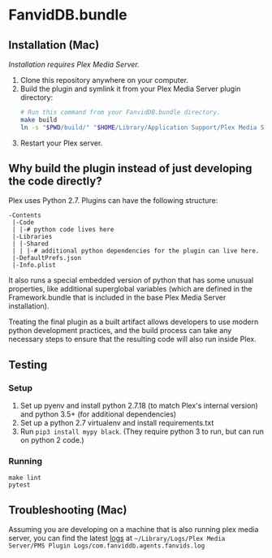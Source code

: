 # FanvidDB.bundle

## Installation (Mac)

_Installation requires Plex Media Server._

1. Clone this repository anywhere on your computer.
2. Build the plugin and symlink it from your Plex Media Server plugin directory:
   ```bash
   # Run this command from your FanvidDB.bundle directory.
   make build
   ln -s "$PWD/build/" "$HOME/Library/Application Support/Plex Media Server/Plug-ins/FanvidDB.bundle"
   ```
3. Restart your Plex server.

## Why build the plugin instead of just developing the code directly?

Plex uses Python 2.7. Plugins can have the following structure:

```
-Contents
 |-Code
 | |-# python code lives here
 |-Libraries
 | |-Shared
 | | |-# additional python dependencies for the plugin can live here.
 |-DefaultPrefs.json
 |-Info.plist
```

It also runs a special embedded version of python that has some unusual properties, like additional superglobal variables (which are defined in the Framework.bundle that is included in the base Plex Media Server installation).

Treating the final plugin as a built artifact allows developers to use modern python development practices, and the build process can take any necessary steps to ensure that the resulting code will also run inside Plex.

## Testing

### Setup

1. Set up pyenv and install python 2.7.18 (to match Plex's internal version) and python 3.5+ (for additional dependencies)
2. Set up a python 2.7 virtualenv and install requirements.txt
3. Run `pip3 install mypy black`. (They require python 3 to run, but can run on python 2 code.) 

### Running

```
make lint
pytest
```

## Troubleshooting (Mac)

Assuming you are developing on a machine that is also running plex media server, you can find the latest [logs](https://support.plex.tv/articles/200250417-plex-media-server-log-files/) at `~/Library/Logs/Plex Media Server/PMS Plugin Logs/com.fanviddb.agents.fanvids.log`

